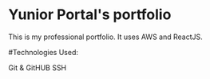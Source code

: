 # Yunior Portal's portfolio

This is my professional portfolio. It uses AWS and ReactJS.

#Technologies Used:

Git & GitHUB
SSH
